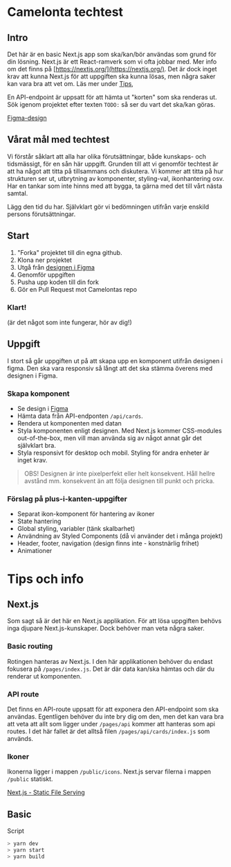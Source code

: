 # Camelonta techtest

## Intro
Det här är en basic Next.js app som ska/kan/bör användas som grund för din lösning. Next.js är ett React-ramverk som vi ofta jobbar med. Mer info om det finns på [https://nextjs.org/](https://nextjs.org/). Det är dock inget krav att kunna Next.js för att uppgiften ska kunna lösas, men några saker kan vara bra att vet om. Läs mer under [Tips](#tips-och-info),

En API-endpoint är uppsatt för att hämta ut "korten" som ska renderas ut. Sök igenom projektet efter texten `TODO:` så ser du vart det ska/kan göras. 

[Figma-design](https://www.figma.com/file/ZOiiUTSC80kRmmcJkmIIac/Camelonta-Techtest?node-id=0%3A1)

## Vårat mål med techtest
Vi förstår såklart att alla har olika förutsättningar, både kunskaps- och tidsmässigt, för en sån här uppgift. Grunden till att vi genomför techtest är att ha något att titta på tillsammans och diskutera. Vi kommer att titta på hur strukturen ser ut, utbrytning av komponenter, styling-val, ikonhantering osv. Har en tankar som inte hinns med att bygga, ta gärna med det till vårt nästa samtal.

Lägg den tid du har. Självklart gör vi bedömningen utifrån varje enskild persons förutsättningar.


## Start

1. "Forka" projektet till din egna github.
2. Klona ner projektet
3. Utgå från [designen i Figma](https://www.figma.com/file/ZOiiUTSC80kRmmcJkmIIac/Camelonta-Techtest?node-id=0%3A1)
4. Genomför uppgiften
5. Pusha upp koden till din fork
6. Gör en Pull Request mot Camelontas repo

### Klart!

(är det något som inte fungerar, hör av dig!)

## Uppgift

I stort så går uppgiften ut på att skapa upp en komponent utifrån designen i figma. Den ska vara responsiv så långt att det ska stämma överens med designen i Figma.

### Skapa komponent
- Se design i [Figma](https://www.figma.com/file/ZOiiUTSC80kRmmcJkmIIac/Camelonta-Techtest?node-id=0%3A1)
- Hämta data från API-endponten `/api/cards`.
- Rendera ut komponenten med datan
- Styla komponenten enligt designen. Med Next.js kommer CSS-modules out-of-the-box, men vill man använda sig av något annat går det självklart bra.
- Styla responsivt för desktop och mobil. Styling för andra enheter är inget krav.


> OBS! Designen är inte pixelperfekt eller helt konsekvent. Håll hellre avstånd mm. konsekvent än att följa designen till punkt och pricka. 

### Förslag på plus-i-kanten-uppgifter
- Separat ikon-komponent för hantering av ikoner
- State hantering
- Global styling, variabler (tänk skalbarhet)
- Användning av Styled Components (då vi använder det i många projekt)
- Header, footer, navigation (design finns inte - konstnärlig frihet)
- Animationer





# Tips och info

## Next.js
Som sagt så är det här en Next.js applikation. För att lösa uppgiften behövs inga djupare Next.js-kunskaper. Dock behöver man veta några saker.

### Basic routing
Rotingen hanteras av Next.js. I den här applikationen behöver du endast fokusera på `/pages/index.js`. Det är där data kan/ska hämtas och där du renderar ut komponenten.

### API route
Det finns en API-route uppsatt för att exponera den API-endpoint som ska användas. Egentligen behöver du inte bry dig om den, men det kan vara bra att veta att allt som ligger under `/pages/api` kommer att hanteras som api routes. I det här fallet är det alltså filen `/pages/api/cards/index.js` som används.

### Ikoner
Ikonerna ligger i mappen `/public/icons`. Next.js servar filerna i mappen `/public` statiskt. 

[Next.js - Static File Serving](https://nextjs.org/docs/basic-features/static-file-serving)

## Basic

Script

```bash
> yarn dev
> yarn start
> yarn build
```
